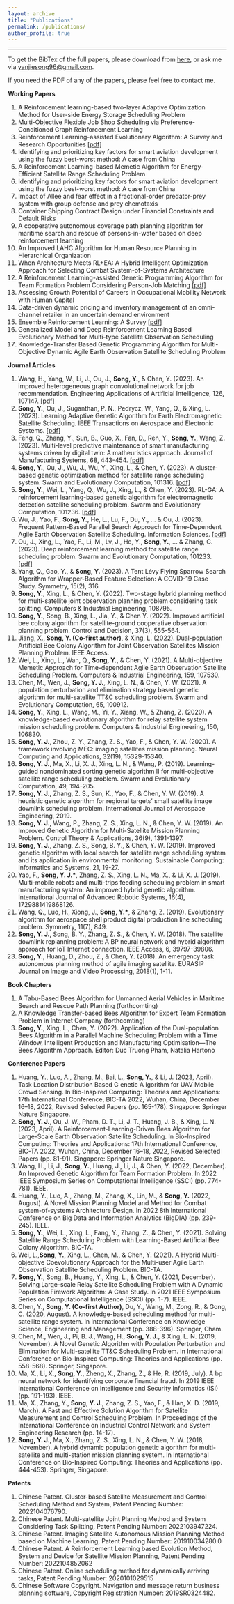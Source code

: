 ```yaml
---
layout: archive
title: "Publications"
permalink: /publications/
author_profile: true
---
```


---
To get the BibTex of the full papers, please download from [here](https://github.com/yanjiesong/yanjiesong.github.io/blob/master/files/mybib.bib), or ask me via yanjiesong96@gmail.com.

If you need the PDF of any of the papers, please feel free to contact me.

**Working Papers**
<ol>
<li>A Reinforcement learning-based two-layer Adaptive Optimization Method for User-side Energy Storage Scheduling Problem </li>
<li>Multi-Objective Flexible Job Shop Scheduling via Preference-Conditioned Graph Reinforcement Learning </li>
<li>Reinforcement Learning-assisted Evolutionary Algorithm: A Survey and Research Opportunities <a href="https://github.com/yanjiesong/yanjiesong.github.io/blob/master/files/Reinforcement%20Learning-assisted%20Evolutionary%20Algorithm%20A%20Survey.pdf"> [pdf] </a>	</li>
<li>Identifying and prioritizing key factors for smart aviation development using the fuzzy best-worst method: A case from China </li>
<li>A Reinforcement Learning-based Memetic Algorithm for Energy-Efficient Satellite Range Scheduling Problem </li>
<li>Identifying and prioritizing key factors for smart aviation development using the fuzzy best-worst method: A case from China </li>
<li>Impact of Allee and fear effect in a fractional-order predator-prey system with group defense and prey chemotaxis </li>
<li>Container Shipping Contract Design under Financial Constraints and Default Risks </li>
<li>A cooperative autonomous coverage path planning algorithm for maritime search and rescue of persons-in-water based on deep reinforcement learning </li>
<li>An Improved LAHC Algorithm for Human Resource Planning in Hierarchical Organization </li>
<li>When Architecture Meets RL+EA: A Hybrid Intelligent Optimization Approach for Selecting Combat Svstem-of-Svstems Architecture </li>
<li>A Reinforcement Learning-assisted Genetic Programming Algorithm for Team Formation Problem Considering Person-Job Matching <a href="https://github.com/yanjiesong/yanjiesong.github.io/blob/master/files/A%20Reinforcement%20Learning-assisted%20Genetic%20Programming%20Algorithm%20for%20Team%20Formation%20Problem%20Considering%20Person-Job%20Matching.pdf"> [pdf]</a></li>
<li>Assessing Growth Potential of Careers in Occupational Mobility Network with Human Capital </li>
<li>Data-driven dynamic pricing and inventory management of an omni-channel retailer in an uncertain demand environment </li>
<li>Ensemble Reinforcement Learning: A Survey <a href="https://github.com/yanjiesong/yanjiesong.github.io/blob/master/files/Ensemble%20Reinforcement%20Learning%20A%20Survey.pdf"> [pdf]</a></li>
<li>Generalized Model and Deep Reinforcement Learning Based Evolutionary Method for Multi-type Satellite Observation Scheduling </li>
<li>Knowledge-Transfer Based Genetic Programming Algorithm for Multi-Objective Dynamic Agile Earth Observation Satellite Scheduling Problem </li>
</ol>

**Journal Articles**
<ol>
<li> Wang, H., Yang, W., Li, J., Ou, J., <b>Song, Y.</b>, & Chen, Y. (2023). An improved heterogeneous graph convolutional network for job recommendation. Engineering Applications of Artificial Intelligence, 126, 107147.<a href="https://github.com/yanjiesong/yanjiesong.github.io/blob/master/files/An%20improved%20heterogeneous%20graph%20convolutional%20network%20forjob%20recommendation.pdf"> [pdf]</a></li>
<li><b>Song, Y.</b>, Ou, J., Suganthan, P. N., Pedrycz, W., Yang, Q., & Xing, L. (2023). Learning Adaptive Genetic Algorithm for Earth Electromagnetic Satellite Scheduling. IEEE Transactions on Aerospace and Electronic Systems. <a href="https://github.com/yanjiesong/yanjiesong.github.io/blob/master/files/laga2023taes.pdf"> [pdf]</a></li>
<li>Feng, Q., Zhang, Y., Sun, B., Guo, X., Fan, D., Ren, Y., <b>Song, Y.</b>, Wang, Z. (2023). Multi-level predictive maintenance of smart manufacturing systems driven by digital twin: A matheuristics approach. Journal of Manufacturing Systems, 68, 443-454. <a href="https://github.com/yanjiesong/yanjiesong.github.io/blob/master/files/Multi-level%20predictive%20maintenance%20of%20smart%20manufacturing%20systems%20driven%20by%20digital%20twin%20A%20matheuristics%20approach.pdf"> [pdf]</a></li>
<li><b>Song, Y.</b>, Ou, J., Wu, J., Wu, Y., Xing, L., & Chen, Y. (2023). A cluster-based genetic optimization method for satellite range scheduling system. Swarm and Evolutionary Computation, 101316. <a href="https://github.com/yanjiesong/yanjiesong.github.io/blob/master/files/A%20cluster-based%20genetic%20optimization%20method%20for%20satellite%20range%20scheduling%20system.pdf"> [pdf]</a></li>
<li><b>Song, Y.</b>, Wei, L., Yang, Q., Wu, J., Xing, L., & Chen, Y. (2023). RL-GA: A reinforcement learning-based genetic algorithm for electromagnetic detection satellite scheduling problem. Swarm and Evolutionary Computation, 101236. <a href="https://github.com/yanjiesong/yanjiesong.github.io/blob/master/files/RLGA2023.pdf"> [pdf]</a></li>
<li>Wu, J., Yao, F., <b>Song, Y.</b>, He, L., Lu, F., Du, Y., ... & Ou, J. (2023). Frequent Pattern-Based Parallel Search Approach for Time-Dependent Agile Earth Observation Satellite Scheduling. Information Sciences. <a href="https://github.com/yanjiesong/yanjiesong.github.io/blob/master/files/Frequent%20pattern-based%20parallel%20search%20approach%20for%20time-dependent%20agile%20earth%20observation%20satellite%20scheduling.pdf"> [pdf]</a></li>
<li>Ou, J., Xing, L., Yao, F., Li, M., Lv, J., He, Y., <b>Song, Y.</b>, ... & Zhang, G. (2023). Deep reinforcement learning method for satellite range scheduling problem. Swarm and Evolutionary Computation, 101233. <a href="https://github.com/yanjiesong/yanjiesong.github.io/blob/master/files/Deep%20reinforcement%20learning%20method%20for%20satellite%20range%20scheduling%20problem.pdf"> [pdf]</a></li>
<li>Yang, Q., Gao, Y., & <b>Song, Y.</b> (2023). A Tent Lévy Flying Sparrow Search Algorithm for Wrapper-Based Feature Selection: A COVID-19 Case Study. Symmetry, 15(2), 316.</li>
<li><b>Song, Y.</b>, Xing, L., & Chen, Y. (2022). Two-stage hybrid planning method for multi-satellite joint observation planning problem considering task splitting. Computers & Industrial Engineering, 108795.</li>
<li><b>Song, Y.</b>, Song, B., Xing, L., Jia, Y., & Chen Y. (2022). Improved artificial bee colony algorithm for satellite-ground cooperative observation planning problem. Control and Decision, 37(3), 555-564.</li>
<li>Jiang, X.,<b> Song, Y. (Co-first author)</b>, & Xing, L. (2022). Dual-population Artificial Bee Colony Algorithm for Joint Observation Satellites Mission Planning Problem. IEEE Access.</li>
<li>Wei, L., Xing, L., Wan, Q., <b>Song, Y.</b>, & Chen, Y. (2021). A Multi-objective Memetic Approach for Time-dependent Agile Earth Observation Satellite Scheduling Problem. Computers & Industrial Engineering, 159, 107530.</li>
<li>Chen, M., Wen, J., <b>Song, Y. J.</b>, Xing, L. N., & Chen, Y. W. (2021). A population perturbation and elimination strategy based genetic algorithm for multi-satellite TT&C scheduling problem. Swarm and Evolutionary Computation, 65, 100912.</li>
<li><b>Song, Y.</b>, Xing, L., Wang, M., Yi, Y., Xiang, W., & Zhang, Z. (2020). A knowledge-based evolutionary algorithm for relay satellite system mission scheduling problem. Computers & Industrial Engineering, 150, 106830.</li>
<li><b>Song, Y. J.</b>, Zhou, Z. Y., Zhang, Z. S., Yao, F., & Chen, Y. W. (2020). A framework involving MEC: imaging satellites mission planning. Neural Computing and Applications, 32(19), 15329-15340.</li>
<li><b>Song, Y. J.</b>, Ma, X., Li, X. J., Xing, L. N., & Wang, P. (2019). Learning-guided nondominated sorting genetic algorithm II for multi-objective satellite range scheduling problem. Swarm and Evolutionary Computation, 49, 194-205. </li>
<li><b>Song, Y. J.</b>, Zhang, Z. S., Sun, K., Yao, F., & Chen, Y. W. (2019). A heuristic genetic algorithm for regional targets’ small satellite image downlink scheduling problem. International Journal of Aerospace Engineering, 2019.</li>
<li><b>Song, Y. J.</b>, Wang, P., Zhang, Z. S., Xing, L. N., & Chen, Y. W. (2019). An Improved Genetic Algorithm for Multi-Satellite Mission Planning Problem. Control Theory & Applications, 36(9), 1391-1397.</li>
<li><b>Song, Y. J.</b>, Zhang, Z. S., Song, B. Y., & Chen, Y. W. (2019). Improved genetic algorithm with local search for satellite range scheduling system and its application in environmental monitoring. Sustainable Computing: Informatics and Systems, 21, 19-27.</li>
<li>Yao, F., <b>Song, Y. J.*</b>, Zhang, Z. S., Xing, L. N., Ma, X., & Li, X. J. (2019). Multi-mobile robots and multi-trips feeding scheduling problem in smart manufacturing system: An improved hybrid genetic algorithm. International Journal of Advanced Robotic Systems, 16(4), 1729881419868126.</li>
<li>Wang, Q., Luo, H., Xiong, J., <b>Song, Y.*</b>, & Zhang, Z. (2019). Evolutionary algorithm for aerospace shell product digital production line scheduling problem. Symmetry, 11(7), 849.</li>
<li><b>Song, Y. J.</b>, Song, B. Y., Zhang, Z. S., & Chen, Y. W. (2018). The satellite downlink replanning problem: A BP neural network and hybrid algorithm approach for IoT Internet connection. IEEE Access, 6, 39797-39806.</li>
<li><b>Song, Y.</b>, Huang, D., Zhou, Z., & Chen, Y. (2018). An emergency task autonomous planning method of agile imaging satellite. EURASIP Journal on Image and Video Processing, 2018(1), 1-11.</li>
</ol>


**Book Chapters**
<ol>
<li>A Tabu-Based Bees Algorithm for Unmanned Aerial Vehicles in Maritime Search and Rescue Path Planning (forthcomting)</li>
<li>A Knowledge Transfer-based Bees Algorithm for	Expert Team Formation Problem in Internet	Company (forthcomting)</li>
<li><b>Song, Y.</b>, Xing, L., Chen, Y. (2022). Application of the Dual-population Bees Algorithm in a Parallel Machine Scheduling Problem with a Time Window, Intelligent Production and Manufacturing Optimisation—The Bees Algorithm Approach. Editor: Duc Truong Pham, Natalia Hartono</li>
</ol>

**Conference Papers**
<ol>
<li>Huang, Y., Luo, A., Zhang, M., Bai, L., <b>Song, Y.</b>, & Li, J. (2023, April). Task Location Distribution Based G enetic A lgorithm for UAV Mobile Crowd Sensing. In Bio-Inspired Computing: Theories and Applications: 17th International Conference, BIC-TA 2022, Wuhan, China, December 16–18, 2022, Revised Selected Papers (pp. 165-178). Singapore: Springer Nature Singapore.</li>
<li><b>Song, Y. J.</b>, Ou, J. W., Pham, D. T., Li, J. T., Huang, J. B., & Xing, L. N. (2023, April). A Reinforcement-Learning-Driven Bees Algorithm for Large-Scale Earth Observation Satellite Scheduling. In Bio-Inspired Computing: Theories and Applications: 17th International Conference, BIC-TA 2022, Wuhan, China, December 16–18, 2022, Revised Selected Papers (pp. 81-91). Singapore: Springer Nature Singapore.</li>
<li>Wang, H., Li, J., <b>Song, Y.</b>, Huang, J., Li, J., & Chen, Y. (2022, December). An Improved Genetic Algorithm for Team Formation Problem. In 2022 IEEE Symposium Series on Computational Intelligence (SSCI) (pp. 774-781). IEEE.</li>
<li>Huang, Y., Luo, A., Zhang, M., Zhang, X., Lin, M., & <b>Song, Y.</b> (2022, August). A Novel Mission Planning Model and Method for Combat system-of-systems Architecture Design. In 2022 8th International Conference on Big Data and Information Analytics (BigDIA) (pp. 239-245). IEEE.</li>
<li><b>Song, Y.</b>, Wei, L., Xing, L., Fang, Y., Zhang, Z., & Chen, Y. (2021). Solving Satellite Range Scheduling Problem with Learning-Based Artificial Bee Colony Algorithm. BIC-TA.</li>
<li>Wei, L.,<b>Song, Y.</b>, Xing, L., Chen, M., & Chen, Y. (2021). A Hybrid Multi-objective Coevolutionary Approach for the Multi-user Agile Earth Observation Satellite Scheduling Problem. BIC-TA.</li>
<li><b>Song, Y.</b>, Song, B., Huang, Y., Xing, L., & Chen, Y. (2021, December). Solving Large-scale Relay Satellite Scheduling Problem with A Dynamic Population Firework Algorithm: A Case Study. In 2021 IEEE Symposium Series on Computational Intelligence (SSCI) (pp. 1-7). IEEE.</li>
<li>Chen, Y., <b>Song, Y. (Co-first Author)</b>, Du, Y., Wang, M., Zong, R., & Gong, C. (2020, August). A knowledge-based scheduling method for multi-satellite range system. In International Conference on Knowledge Science, Engineering and Management (pp. 388-396). Springer, Cham.</li>
<li>Chen, M., Wen, J., Pi, B. J., Wang, H., <b>Song, Y. J.</b>, & Xing, L. N. (2019, November). A Novel Genetic Algorithm with Population Perturbation and Elimination for Multi-satellite TT&C Scheduling Problem. In International Conference on Bio-Inspired Computing: Theories and Applications (pp. 558-568). Springer, Singapore.</li>
<li>Ma, X., Li, X., <b>Song, Y.</b>, Zheng, X., Zhang, Z., & He, R. (2019, July). A bp neural network for identifying corporate financial fraud. In 2019 IEEE International Conference on Intelligence and Security Informatics (ISI) (pp. 191-193). IEEE.</li>
<li>Ma, X., Zhang, Y., <b>Song, Y. J.</b>, Zhang, Z. S., Yao, F., & Han, X. D. (2019, March). A Fast and Effective Solution Algorithm for Satellite Measurement and Control Scheduling Problem. In Proceedings of the International Conference on Industrial Control Network and System Engineering Research (pp. 14-17).</li>
<li><b>Song, Y. J.</b>, Ma, X., Zhang, Z. S., Xing, L. N., & Chen, Y. W. (2018, November). A hybrid dynamic population genetic algorithm for multi-satellite and multi-station mission planning system. In International Conference on Bio-Inspired Computing: Theories and Applications (pp. 444-453). Springer, Singapore.</li>
</ol>

**Patents**
<ol>
<li>Chinese Patent. Cluster-based Satellite Measurement and Control Scheduling Method and System, Patent Pending Number: 2022104076790.</li>
<li>Chinese Patent. Multi-satellite Joint Planning Method and System Considering Task Splitting, Patent Pending Number: 2022103947224.</li>
<li>Chinese Patent. Imaging Satellite Autonomous Mission Planning Method based on Machine Learning, Patent Pending Number: 201910034280.0</li>
<li>Chinese Patent. A Reinforcement Learning based Evolution Method, System and Device for Satellite Mission Planning, Patent Pending Number: 2022104852062</li>
<li>Chinese Patent. Online scheduling method for dynamically arriving tasks, Patent Pending Number: 2020101029515</li>
<li>Chinese Software Copyright. Navigation and message return business planning software, Copyright Registration Number: 2019SR0324482.</li>
</ol>

